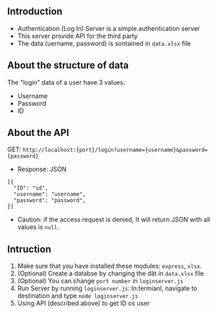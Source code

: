 ## Introduction
- Authentication (Log In) Server is a simple authentication server
- This server provide API for the third party
- The data (uername, password) is sontained in ```data.xlsx``` file
## About the structure of data
The "login" data of a user have 3 values:
- Username
- Password
- ID
## About the API
GET: ```http://localhost:{port}/login?username={username}&password={password}```
* Response: JSON
```
[{
  "ID": "id",
  "username": "username",
  "password": "password",
}]
```
* Caution: if the access request is denied, It will return JSON with all values is ```null```.
## Intruction
1. Make sure that you have installed these modules: ```express```, ```xlsx```.
2. (Optional) Create a databse by changing the dât in ```data.xlsx``` file
3. (Optional) You can change ```port number``` in ```loginserver.js```
4. Run Server by running ```loginserver.js```: In termianl, navigate to destination and type ```node loginserver.js```
5. Using API (described above) to get ID os user
